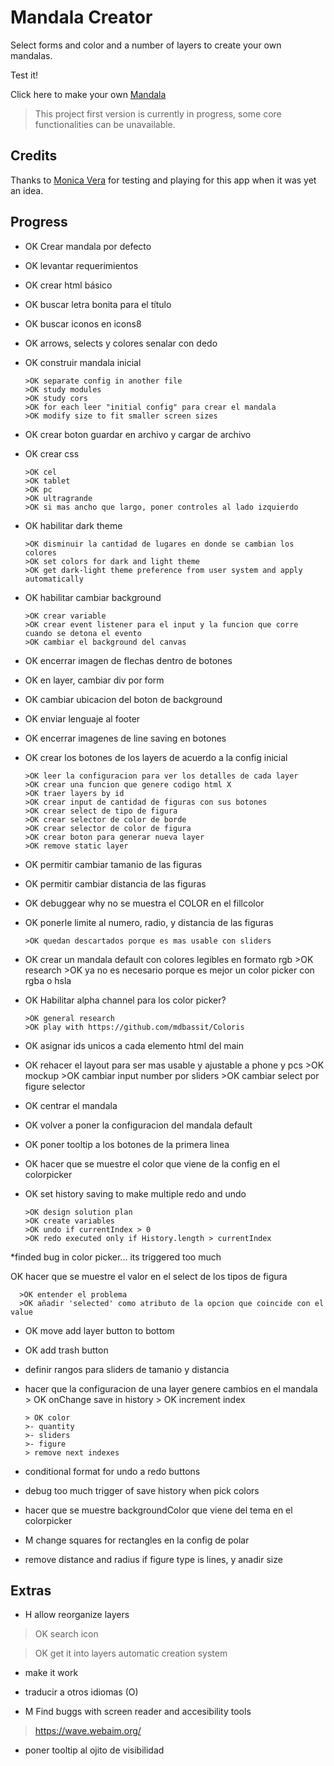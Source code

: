   

# Mandala Creator

Select forms and color and a number of layers to create your own mandalas.

Test it!

Click here to make your own [Mandala](https://naveduran.github.io/mandala_creator/)
> This project first version is currently in progress, some core functionalities can be unavailable.

## Credits

Thanks to [Monica Vera](https://www.linkedin.com/in/monica-vera-duran-91b46b278/) for testing and playing for this app when it was yet an idea.


## Progress


- OK Crear mandala por defecto

- OK levantar requerimientos

- OK crear html básico

- OK buscar letra bonita para el título

- OK buscar iconos en icons8

- OK arrows, selects y colores senalar con dedo

- OK construir mandala inicial

      >OK separate config in another file
      >OK study modules
      >OK study cors
      >OK for each leer "initial config" para crear el mandala
      >OK modify size to fit smaller screen sizes

- OK crear boton guardar en archivo y cargar de archivo

- OK crear css

      >OK cel
      >OK tablet
      >OK pc
      >OK ultragrande
      >OK si mas ancho que largo, poner controles al lado izquierdo

- OK habilitar dark theme

      >OK disminuir la cantidad de lugares en donde se cambian los colores
      >OK set colors for dark and light theme
      >OK get dark-light theme preference from user system and apply automatically

- OK habilitar cambiar background

      >OK crear variable
      >OK crear event listener para el input y la funcion que corre cuando se detona el evento
      >OK cambiar el background del canvas

- OK encerrar imagen de flechas dentro de botones

- OK en layer, cambiar div por form

- OK cambiar ubicacion del boton de background

- OK enviar lenguaje al footer

- OK encerrar imagenes de line saving en botones

- OK crear los botones de los layers de acuerdo a la config inicial

      >OK leer la configuracion para ver los detalles de cada layer
      >OK crear una funcion que genere codigo html X
      >OK traer layers by id
      >OK crear input de cantidad de figuras con sus botones
      >OK crear select de tipo de figura
      >OK crear selector de color de borde
      >OK crear selector de color de figura
      >OK crear boton para generar nueva layer
      >OK remove static layer

- OK permitir cambiar tamanio de las figuras

- OK permitir cambiar distancia de las figuras

- OK debuggear why no se muestra el COLOR en el fillcolor

- OK ponerle limite al numero, radio, y distancia de las figuras

      >OK quedan descartados porque es mas usable con sliders

- OK crear un mandala default con colores legibles en formato rgb
      >OK research
      >OK ya no es necesario porque es mejor un color picker con rgba o hsla

- OK Habilitar alpha channel para los color picker?

      >OK general research
      >OK play with https://github.com/mdbassit/Coloris

- OK asignar ids unicos a cada elemento html del main

- OK rehacer el layout para ser mas usable y ajustable a phone y pcs
      >OK mockup
      >OK cambiar input number por sliders
      >OK cambiar select por figure selector

- OK centrar el mandala

- OK volver a poner la configuracion del mandala default

- OK poner tooltip a los botones de la primera linea

- OK hacer que se muestre el color que viene de la config en el colorpicker

- OK set history saving to make multiple redo and undo

      >OK design solution plan
      >OK create variables
      >OK undo if currentIndex > 0
      >OK redo executed only if History.length > currentIndex
*finded bug in color picker... its triggered too much

OK hacer que se muestre el valor en el select de los tipos de figura

      >OK entender el problema
      >OK añadir 'selected' como atributo de la opcion que coincide con el value

- OK move add layer button to bottom
- OK add trash button
- definir rangos para sliders de tamanio y distancia
- hacer que la configuracion de una layer genere cambios en el mandala
      > OK onChange save in history
      > OK increment index

      > OK color
      >- quantity
      >- sliders
      >- figure
      > remove next indexes


- conditional format for undo a redo buttons

- debug too much trigger of save history when pick colors 

- hacer que se muestre backgroundColor que viene del tema en el colorpicker



- M change squares for rectangles en la config de polar

- remove distance and radius if figure type is lines, y anadir size
  

## Extras

- H allow reorganize layers

>OK search icon

>OK get it into layers automatic creation system

- make it work

- traducir a otros idiomas (O)

- M Find buggs with screen reader and accesibility tools

>https://wave.webaim.org/

- poner tooltip al ojito de visibilidad
